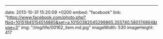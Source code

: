 ---
date: 2013-10-31 15:20:09 +0200
embed: "facebook"
link: "https://www.facebook.com/photo.php?fbid=10151845154514865&set=a.10150382045299865.355740.580174864&type=3"
img: "/img/life/00162_item.md.jpg"
imageWidth: 530
imageHeight: 417
